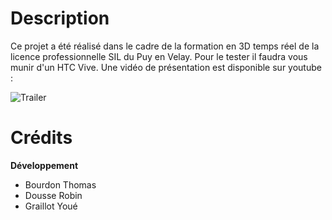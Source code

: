 # Description
Ce projet a été réalisé dans le cadre de la formation en 3D temps réel de la licence professionnelle SIL du Puy en Velay. Pour le tester il faudra vous munir d'un HTC Vive.
Une vidéo de présentation est disponible sur youtube :

![Trailer](http://img.youtube.com/vi/-ZxdZQRE0sg/maxresdefault.jpg)

# Crédits
__Développement__
* Bourdon Thomas
* Dousse Robin
* Graillot Youé

